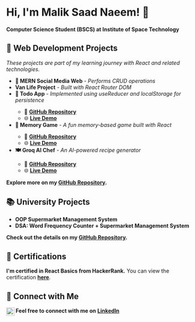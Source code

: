 <h1><b>Hi, I'm Malik Saad Naeem! 👋</b></h1>

<h4><b>Computer Science Student (BSCS) at Institute of Space Technology</b></h4>

<h2><b>🚀 Web Development Projects</b></h2>

<p><i>These projects are part of my learning journey with React and related technologies.</i></p>

<ul>
  <li><b>🚀 MERN Social Media Web</b> - <i>Performs CRUD operations</i></li>
  <li><b>Van Life Project</b> - <i>Built with React Router DOM</i></li>
  <li><b>📝 Todo App</b> - <i>Implemented using useReducer and localStorage for persistence</i></li>
  <ul>
    <li>🔗 <a href="https://github.com/maliksaadnaeem937/Todo-APP" target="_blank"><b>GitHub Repository</b></a></li>
    <li>🌐 <a href="https://unique-todoo-app.netlify.app/" target="_blank"><b>Live Demo</b></a></li>
  </ul>
  <li><b>🧠 Memory Game</b> - <i>A fun memory-based game built with React</i></li>
  <ul>
    <li>🔗 <a href="https://github.com/maliksaadnaeem937/Memory-Game" target="_blank"><b>GitHub Repository</b></a></li>
    <li>🌐 <a href="https://memory-game-unique.netlify.app/" target="_blank"><b>Live Demo</b></a></li>
  </ul>
  <li><b>🍽️ Groq AI Chef</b> - <i>An AI-powered recipe generator</i></li>
  <ul>
    <li>🔗 <a href="https://github.com/maliksaadnaeem937/Groq-Chef" target="_blank"><b>GitHub Repository</b></a></li>
    <li>🌐 <a href="https://groq-ai-chef.netlify.app/" target="_blank"><b>Live Demo</b></a></li>
  </ul>
</ul>

<p><b>Explore more on my <a href="https://github.com/maliksaadnaeem937/MERN_Projects_With_React_Router_DOM_Crud_Operations" target="_blank">GitHub Repository</a>.</b></p>

<h2><b>📚 University Projects</b></h2>

<ul>
  <li><b>OOP Supermarket Management System</b></li>
  <li><b>DSA: Word Frequency Counter + Supermarket Management System</b></li>
</ul>
<p><b>Check out the details on my <a href="https://github.com/maliksaadnaeem937/Cpp-OOP-and-DSA-projects" target="_blank">GitHub Repository</a>.</b></p>

<h2><b>📜 Certifications</b></h2>

<p><b>I'm certified in React Basics from HackerRank.</b> You can view the certification <a href="https://www.hackerrank.com/certificates/4ec1db2ac8c2" target="_blank"><b>here</b></a>.</p>

<h2><b>🤳 Connect with Me</b></h2>

<p>
  <b>Feel free to connect with me on</b> 
  <a href="https://www.linkedin.com/in/malik-saad-naeem-a84060264/" target="_blank">
    <img align="left" alt="Malik Saad | LinkedIn" width="22px" src="https://cdn.jsdelivr.net/npm/simple-icons@v3/icons/linkedin.svg" />
    <b>LinkedIn</b>
  </a>
</p>
